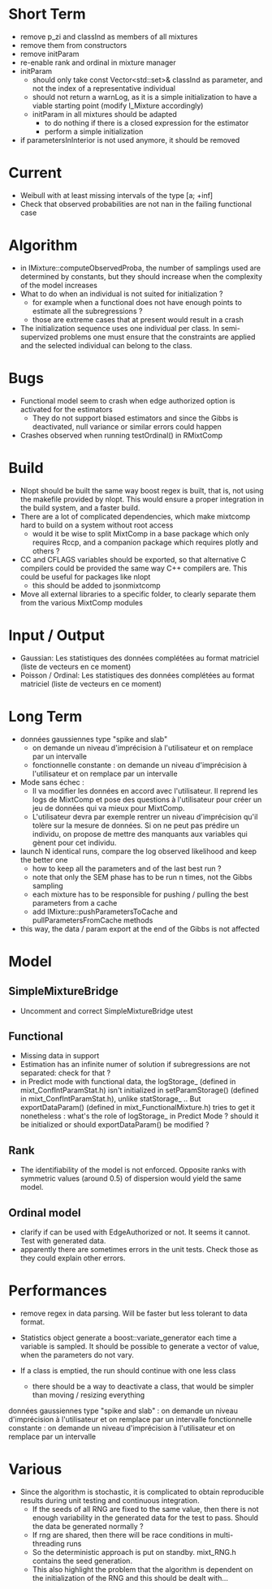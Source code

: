 # Short Term

- remove p_zi and classInd as members of all mixtures
- remove them from constructors
- remove initParam
- re-enable rank and ordinal in mixture manager
- initParam
    - should only take const Vector<std::set<Index>>& classInd as parameter, and not the index of a representative individual
    - should not return a warnLog, as it is a simple initialization to have a viable starting point (modify I_Mixture accordingly)
    - initParam in all mixtures should be adapted 
        - to do nothing if there is a closed expression for the estimator
        - perform a simple initialization
- if parametersInInterior is not used anymore, it should be removed

# Current

- Weibull with at least missing intervals of the type [a; +inf]
- Check that observed probabilities are not nan in the failing functional case

# Algorithm

- in IMixture::computeObservedProba, the number of samplings used are determined by constants, but they should increase when the complexity of the model increases
- What to do when an individual is not suited for initialization ?
    - for example when a functional does not have enough points to estimate all the subregressions ?
    - those are extreme cases that at present would result in a crash
- The initialization sequence uses one individual per class. In semi-supervized problems one must ensure that the constraints are applied and the selected individual can belong to the class.

# Bugs

- Functional model seem to crash when edge authorized option is activated for the estimators
    - They do not support biased estimators and since the Gibbs is deactivated, null variance or similar errors could happen
- Crashes observed when running testOrdinal() in RMixtComp

# Build

- Nlopt should be built the same way boost regex is built, that is, not using the makefile provided by nlopt. This would ensure a proper integration in the build system, and a faster build.
- There are a lot of complicated dependencies, which make mixtcomp hard to build on a system without root access
    - would it be wise to split MixtComp in a base package which only requires Rccp, and a companion package which requires plotly and others ?
- CC and CFLAGS variables should be exported, so that alternative C compilers could be provided the same way C++ compilers are. This could be useful for packages like nlopt
    - this should be added to jsonmixtcomp
- Move all external libraries to a specific folder, to clearly separate them from the various MixtComp modules

# Input / Output

- Gaussian: Les statistiques des données complétées au format matriciel (liste de vecteurs en ce moment)
- Poisson / Ordinal: Les statistiques des données complétées au format matriciel (liste de vecteurs en ce moment)

# Long Term

- données gaussiennes type "spike and slab"
    - on demande un niveau d'imprécision à l'utilisateur et on remplace par un intervalle
    - fonctionnelle constante : on demande un niveau d'imprécision à l'utilisateur et on remplace par un intervalle
- Mode sans échec :
    - Il va modifier les données en accord avec l'utilisateur. Il reprend les logs de MixtComp et pose des questions à l'utilisateur pour créer un jeu de données qui va mieux pour MixtComp.
    - L'utilisateur devra par exemple rentrer un niveau d'imprécision qu'il tolère sur la mesure de données. Si on ne peut pas prédire un individu, on propose de mettre des manquants aux variables qui gènent pour cet individu.
- launch N identical runs, compare the log observed likelihood and keep the better one
    - how to keep all the parameters and of the last best run ?
    - note that only the SEM phase has to be run n times, not the Gibbs sampling
    - each mixture has to be responsible for pushing / pulling the best parameters from a cache
    - add IMixture::pushParametersToCache and pullParametersFromCache methods
- this way, the data / param export at the end of the Gibbs is not affected

# Model

## SimpleMixtureBridge

- Uncomment and correct SimpleMixtureBridge utest

## Functional

- Missing data in support
- Estimation has an infinite numer of solution if subregressions are not separated: check for that ?
- in Predict mode with functional data, the logStorage_ (defined in mixt_ConfIntParamStat.h) isn't initialized in setParamStorage() (defined in mixt_ConfIntParamStat.h), unlike statStorage_ .. But exportDataParam() (defined in mixt_FunctionalMixture.h) tries to get it nonetheless : what's the role of logStorage_ in Predict Mode ? should it be initialized or should exportDataParam() be modified ?

## Rank

- The identifiability of the model is not enforced. Opposite ranks with symmetric values (around 0.5) of dispersion would yield the same model.

## Ordinal model

- clarify if can be used with EdgeAuthorized or not. It seems it cannot. Test with generated data.
- apparently there are sometimes errors in the unit tests. Check those as they could explain other errors.

# Performances

- remove regex in data parsing. Will be faster but less tolerant to data format.
- Statistics object generate a boost::variate_generator each time a variable is sampled. It should be possible to generate a vector of value, when the parameters do not vary.

- If a class is emptied, the run should continue with one less class
    - there should be a way to deactivate a class, that would be simpler than moving / resizing everything

données gaussiennes type "spike and slab" : on demande un niveau d'imprécision à l'utilisateur et on remplace par un intervalle
fonctionnelle constante : on demande un niveau d'imprécision à l'utilisateur et on remplace par un intervalle

# Various

- Since the algorithm is stochastic, it is complicated to obtain reproducible results during unit testing and continuous integration.
	- If the seeds of all RNG are fixed to the same value, then there is not enough variability in the generated data for the test to pass. Should the data be generated normally ?
	- If rng are shared, then there will be race conditions in multi-threading runs
	- So the deterministic approach is put on standby. mixt_RNG.h contains the seed generation.
	- This also highlight the problem that the algorithm is dependent on the initialization of the RNG and this should be dealt with...